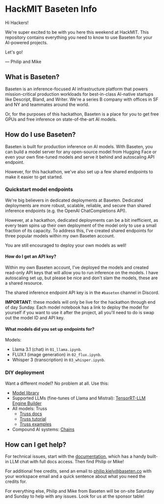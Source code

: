 # HackMIT Baseten Info

Hi Hackers!

We're super excited to be with you here this weekend at HackMIT. This repository contains everything you need to know to use Baseten for your AI-powered projects.

Let's go!

— Philip and Mike

## What is Baseten?

Baseten is an inference-focused AI infrastructure platform that powers mission-critical production workloads for best-in-class AI-native startups like Descript, Bland, and Writer. We're a series B company with offices in SF and NY and teammates around the world.

Or, for the purposes of this hackathon, Baseten is a place for you to get free GPUs and free inference on state-of-the-art AI models.

## How do I use Baseten?

Baseten is built for production inference on AI models. With Baseten, you can build a model server for any open-source model from Hugging Face or even your own fine-tuned models and serve it behind and autoscaling API endpoint.

However, for this hackathon, we've also set up a few shared endpoints to make it easier to get started.

### Quickstart model endpoints

We're big believers in dedicated deployments at Baseten. Dedicated deployments are more robust, scalable, reliable, and secure than shared inference endpoints (e.g. the OpenAI ChatCompletions API).

However, at a hackathon, dedicated deployments can be a bit inefficient, as every team spins up their own deployment of the model only to use a small fraction of its capacity. To address this, I've created shared endpoints for three popular models within my own Baseten account.

You are still encouraged to deploy your own models as well!

#### How do I get an API key?

Within my own Baseten account, I've deployed the models and created read-only API keys that will allow you to run inference on the models. I have autoscaling set up, but please be nice and don't slam the models, these are a shared resource.

The shared inference endpoint API key is in the `#baseten` channel in Discord.

**IMPORTANT**: these models will only be live for the hackathon through end of day Sunday. Each model notebook has a link to deploy the model for yourself if you want to use it after the project, all you'll need to do is swap out the model ID and API key.

#### What models did you set up endpoints for?

Models:

* Llama 3.1 (chat) in `01_llama.ipynb`.
* FLUX.1 (image generation) in `02_flux.ipynb`.
* Whisper 3 (transcription) in `03_whisper.ipynb`.

### DIY deployment

Want a different model? No problem at all. Use this:

* [Model library](https://www.baseten.co/library/)
* Supported LLMs (fine-tunes of Llama and Mistral): [TensorRT-LLM Engine Builder](https://docs.baseten.co/performance/engine-builder-overview)
* All models: Truss
  * [Truss docs](https://docs.baseten.co/deploy/overview)
  * [Truss tutorial](https://docs.baseten.co/quickstart)
  * [Truss examples](https://github.com/basetenlabs/truss-examples)
* Compound AI systems: [Chains](https://docs.baseten.co/chains/overview)


## How can I get help?

For technical issues, start with the [documentation](https://docs.baseten.co), which has a handy built-in LLM chat with full docs access. Then find Philip or Mike!

For additional free credits, send an email to philip.kiely@baseten.co with your workspace email and a quick sentence about what you need the credits for.

For everything else, Philip and Mike from Baseten will be on-site Saturday and Sunday to help with any issues. Look for us at the sponsor table!
